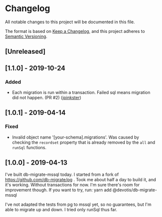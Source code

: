 # Changelog
All notable changes to this project will be documented in this file.

The format is based on [Keep a Changelog](https://keepachangelog.com/en/1.0.0/),
and this project adheres to [Semantic Versioning](https://semver.org/spec/v2.0.0.html).

## [Unreleased]

## [1.1.0] - 2019-10-24

### Added
- Each migration is run within a transaction. Failed sql means migration did not happen. (PR #2) ([jpinkster](https://github.com/jpinkster))

## [1.0.1] - 2019-04-14

### Fixed
- Invalid object name '[your-schema].migrations'. Was caused by checking the `recordset` property that is already removed by the `all` and `runSql` functions.

## [1.0.0] - 2019-04-13
I've built db-migrate-mssql today. I started from a fork of https://github.com/db-migrate/pg . Took me about half a day to build it, and it's working. Without transactions for now. I'm sure there's room for improvement though. If you want to try, run: yarn add @devotis/db-migrate-mssql

I've not adapted the tests from pg to mssql yet, so no guarantees, but I'm able to migrate up and down. I tried only runSql thus far.
